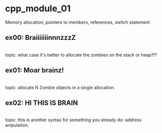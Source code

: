 # cpp_module_01
Memory allocation, pointers to members, references, switch statement

## ex00: BraiiiiiiinnnzzzZ
<br/>
topic: what case it's better to allocate the zombies on the stack or heap?!?

## ex01: Moar brainz!
<br/>
topic: allocate N Zombie objects in a single allocation.

## ex02: HI THIS IS BRAIN
<br/>
topic: this is another syntax for something you already do: address anipulation.
